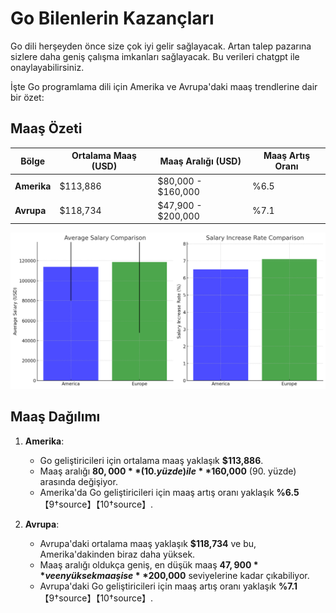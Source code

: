 # Go Bilenlerin Kazançları

Go dili herşeyden önce size çok iyi gelir sağlayacak. Artan talep pazarına sizlere daha geniş çalışma imkanları sağlayacak. Bu verileri chatgpt ile onaylayabilirsiniz.

İşte Go programlama dili için Amerika ve Avrupa'daki maaş trendlerine dair bir özet:

## Maaş Özeti

| **Bölge**  | **Ortalama Maaş (USD)**                | **Maaş Aralığı (USD)** | **Maaş Artış Oranı** |
| ----------------- | --------------------------------------------- | -------------------------------- | ------------------------------ |
| **Amerika** | $113,886                 | $80,000 - $160,000 | %6.5                             |                                |
| **Avrupa**  | $118,734                 | $47,900 - $200,000 | %7.1                             |                                |

![1728946025237](image/0-01-tanitim/1728946025237.png)

## Maaş Dağılımı

1. **Amerika**:

   - Go geliştiricileri için ortalama maaş yaklaşık **$113,886**.
   - Maaş aralığı **$80,000** (10. yüzde) ile **$160,000** (90. yüzde) arasında değişiyor.
   - Amerika'da Go geliştiricileri için maaş artış oranı yaklaşık **%6.5**【9†source】【10†source】.
2. **Avrupa**:

   - Avrupa'daki ortalama maaş yaklaşık **$118,734** ve bu, Amerika'dakinden biraz daha yüksek.
   - Maaş aralığı oldukça geniş, en düşük maaş **$47,900** ve en yüksek maaş ise **$200,000** seviyelerine kadar çıkabiliyor.
   - Avrupa'daki Go geliştiricileri için maaş artış oranı yaklaşık **%7.1**【9†source】【10†source】.
